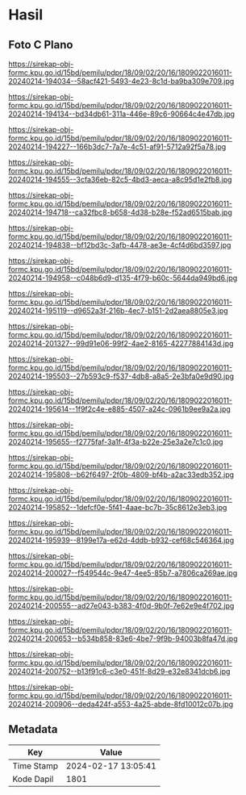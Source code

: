 # Hasil

## Foto C Plano

https://sirekap-obj-formc.kpu.go.id/15bd/pemilu/pdpr/18/09/02/20/16/1809022016011-20240214-194034--58acf421-5493-4e23-8c1d-ba9ba309e709.jpg

https://sirekap-obj-formc.kpu.go.id/15bd/pemilu/pdpr/18/09/02/20/16/1809022016011-20240214-194134--bd34db61-311a-446e-89c6-90664c4e47db.jpg

https://sirekap-obj-formc.kpu.go.id/15bd/pemilu/pdpr/18/09/02/20/16/1809022016011-20240214-194227--166b3dc7-7a7e-4c51-af91-5712a92f5a78.jpg

https://sirekap-obj-formc.kpu.go.id/15bd/pemilu/pdpr/18/09/02/20/16/1809022016011-20240214-194555--3cfa36eb-82c5-4bd3-aeca-a8c95d1e2fb8.jpg

https://sirekap-obj-formc.kpu.go.id/15bd/pemilu/pdpr/18/09/02/20/16/1809022016011-20240214-194718--ca32fbc8-b658-4d38-b28e-f52ad6515bab.jpg

https://sirekap-obj-formc.kpu.go.id/15bd/pemilu/pdpr/18/09/02/20/16/1809022016011-20240214-194838--bf12bd3c-3afb-4478-ae3e-4cf4d6bd3597.jpg

https://sirekap-obj-formc.kpu.go.id/15bd/pemilu/pdpr/18/09/02/20/16/1809022016011-20240214-194958--c048b6d9-d135-4f79-b60c-5644da949bd6.jpg

https://sirekap-obj-formc.kpu.go.id/15bd/pemilu/pdpr/18/09/02/20/16/1809022016011-20240214-195119--d9652a3f-216b-4ec7-b151-2d2aea8805e3.jpg

https://sirekap-obj-formc.kpu.go.id/15bd/pemilu/pdpr/18/09/02/20/16/1809022016011-20240214-201327--99d91e06-99f2-4ae2-8165-42277884143d.jpg

https://sirekap-obj-formc.kpu.go.id/15bd/pemilu/pdpr/18/09/02/20/16/1809022016011-20240214-195503--27b593c9-f537-4db8-a8a5-2e3bfa0e9d90.jpg

https://sirekap-obj-formc.kpu.go.id/15bd/pemilu/pdpr/18/09/02/20/16/1809022016011-20240214-195614--1f9f2c4e-e885-4507-a24c-0961b9ee9a2a.jpg

https://sirekap-obj-formc.kpu.go.id/15bd/pemilu/pdpr/18/09/02/20/16/1809022016011-20240214-195655--f2775faf-3a1f-4f3a-b22e-25e3a2e7c1c0.jpg

https://sirekap-obj-formc.kpu.go.id/15bd/pemilu/pdpr/18/09/02/20/16/1809022016011-20240214-195808--b62f6497-2f0b-4809-bf4b-a2ac33edb352.jpg

https://sirekap-obj-formc.kpu.go.id/15bd/pemilu/pdpr/18/09/02/20/16/1809022016011-20240214-195852--1defcf0e-5f41-4aae-bc7b-35c8612e3eb3.jpg

https://sirekap-obj-formc.kpu.go.id/15bd/pemilu/pdpr/18/09/02/20/16/1809022016011-20240214-195939--8199e17a-e62d-4ddb-b932-cef68c546364.jpg

https://sirekap-obj-formc.kpu.go.id/15bd/pemilu/pdpr/18/09/02/20/16/1809022016011-20240214-200027--f549544c-9e47-4ee5-85b7-a7806ca269ae.jpg

https://sirekap-obj-formc.kpu.go.id/15bd/pemilu/pdpr/18/09/02/20/16/1809022016011-20240214-200555--ad27e043-b383-4f0d-9b0f-7e62e9e4f702.jpg

https://sirekap-obj-formc.kpu.go.id/15bd/pemilu/pdpr/18/09/02/20/16/1809022016011-20240214-200653--b534b858-83e6-4be7-9f9b-94003b8fa47d.jpg

https://sirekap-obj-formc.kpu.go.id/15bd/pemilu/pdpr/18/09/02/20/16/1809022016011-20240214-200752--b13f91c6-c3e0-451f-8d29-e32e8341dcb6.jpg

https://sirekap-obj-formc.kpu.go.id/15bd/pemilu/pdpr/18/09/02/20/16/1809022016011-20240214-200906--deda424f-a553-4a25-abde-8fd10012c07b.jpg


## Metadata

| Key        | Value               |
| ---------- | ------------------- |
| Time Stamp | 2024-02-17 13:05:41 |
| Kode Dapil | 1801                |



